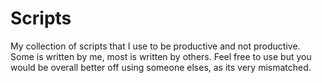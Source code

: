 Scripts
=======

My collection of scripts that I use to be productive and not productive.
Some is written by me, most is written by others.
Feel free to use but you would be overall better off using someone elses, as its very mismatched.
